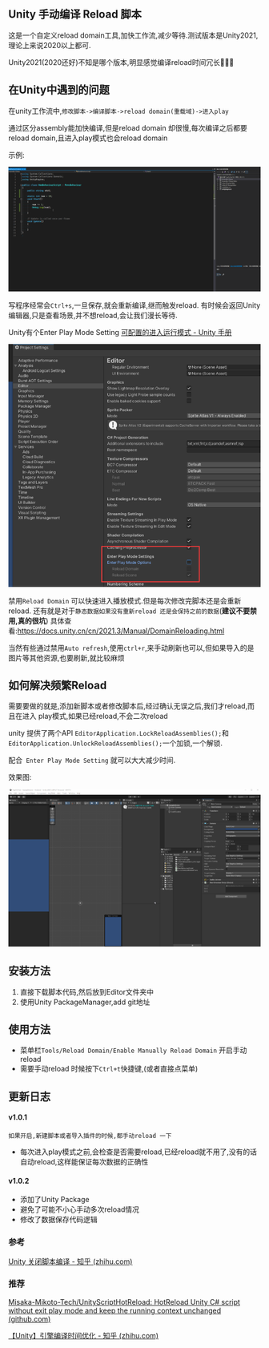 ## Unity 手动编译 Reload 脚本

这是一个自定义reload domain工具,加快工作流,减少等待.测试版本是Unity2021,理论上来说2020以上都可.

Unity2021(2020还好)不知是哪个版本,明显感觉编译reload时间冗长🥱😪😯

## 在Unity中遇到的问题

在unity工作流中,`修改脚本->编译脚本->reload domain(重载域)->进入play`

通过区分assembly能加快编译,但是reload domain 却很慢,每次编译之后都要reload domain,且进入play模式也会reload domain

示例:

![0](https://raw.githubusercontent.com/ZeroUltra/MediaLibrary/main/Imgs/202211052102596.gif)

写程序经常会`Ctrl+s`,一旦保存,就会重新编译,继而触发reload. 有时候会返回Unity编辑器,只是查看场景,并不想reload,会让我们漫长等待.

Unity有个Enter Play Mode Setting  [可配置的进入运行模式 - Unity 手册](https://docs.unity.cn/cn/2021.3/Manual/ConfigurableEnterPlayMode.html)

![image-20221105210343196](https://raw.githubusercontent.com/ZeroUltra/MediaLibrary/main/Imgs/202211052103211.png)

禁用`Reload Domain` 可以快速进入播放模式.但是每次修改完脚本还是会重新reload. 还有就是对于`静态数据如果没有重新reload 还是会保持之前的数据`(**建议不要禁用,真的很坑**) 具体查看:https://docs.unity.cn/cn/2021.3/Manual/DomainReloading.html

当然有些通过禁用`Auto refresh`,使用`ctrl+r`,来手动刷新也可以,但如果导入的是图片等其他资源,也要刷新,就比较麻烦

## 如何解决频繁Reload

需要要做的就是,添加新脚本或者修改脚本后,经过确认无误之后,我们才reload,而且在进入 play模式,如果已经reload,不会二次reload

unity 提供了两个API `EditorApplication.LockReloadAssemblies();`和` EditorApplication.UnlockReloadAssemblies();`一个加锁,一个解锁.

配合` Enter Play Mode Setting` 就可以大大减少时间.

效果图:

![111](https://raw.githubusercontent.com/ZeroUltra/MediaLibrary/main/Imgs/202211052126333.gif)



## 安装方法

1. 直接下载脚本代码,然后放到Editor文件夹中
2. 使用Unity PackageManager,add git地址

## 使用方法

* 菜单栏`Tools/Reload Domain/Enable Manually Reload Domain`  开启手动reload
* 需要手动reload 时候按下`Ctrl+t`快捷键,(或者直接点菜单)

## 更新日志

#### v1.0.1

`如果开启,新建脚本或者导入插件的时候,都手动reload 一下`

* 每次进入play模式之前,会检查是否需要reload,已经reload就不用了,没有的话自动reload,这样能保证每次数据的正确性

#### v1.0.2

* 添加了Unity Package
* 避免了可能不小心手动多次reload情况
* 修改了数据保存代码逻辑

### 参考

[Unity 关闭脚本编译 - 知乎 (zhihu.com)](https://zhuanlan.zhihu.com/p/441996008)

### 推荐 

[Misaka-Mikoto-Tech/UnityScriptHotReload: HotReload Unity C# script without exit play mode and keep the running context unchanged (github.com)](https://github.com/Misaka-Mikoto-Tech/UnityScriptHotReload)

[【Unity】引擎编译时间优化 - 知乎 (zhihu.com)](https://zhuanlan.zhihu.com/p/601065788)

